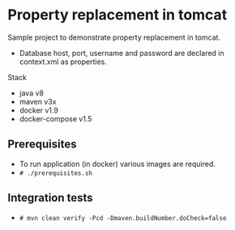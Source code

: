# Property replacement in tomcat
Sample project to demonstrate property replacement in tomcat.

 - Database host, port, username and password are declared in context.xml as properties.


Stack
* java v8
* maven v3x
* docker v1.9
* docker-compose v1.5

## Prerequisites
* To run application (in docker) various images are required.
* `# ./prerequisites.sh`

## Integration tests
* `# mvn clean verify -Pcd -Dmaven.buildNumber.doCheck=false`
